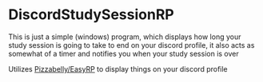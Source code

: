 # DiscordStudySessionRP
This is just a simple (windows) program, which displays how long your study session is going to take to end on your discord profile, it also acts as somewhat of a timer and notifies you when your study session is over

Utilizes [Pizzabelly/EasyRP](http://github.com/Pizzabelly/EasyRP) to display things on your discord profile
